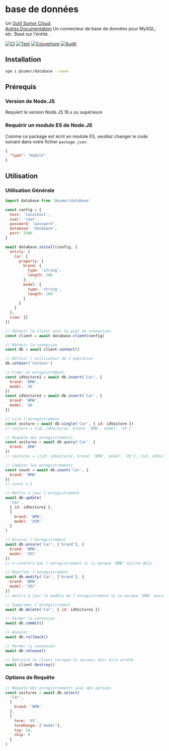 # base de données

Un [Outil Sumor Cloud](https://sumor.cloud).  
[Autres Documentation](https://sumor.cloud/database)
Un connecteur de base de données pour MySQL, etc. Basé sur l'entité.

[![CI](https://github.com/sumor-cloud/database/actions/workflows/ci.yml/badge.svg)](https://github.com/sumor-cloud/database/actions/workflows/ci.yml)
[![Test](https://github.com/sumor-cloud/database/actions/workflows/ut.yml/badge.svg)](https://github.com/sumor-cloud/database/actions/workflows/ut.yml)
[![Couverture](https://github.com/sumor-cloud/database/actions/workflows/coverage.yml/badge.svg)](https://github.com/sumor-cloud/database/actions/workflows/coverage.yml)
[![Audit](https://github.com/sumor-cloud/database/actions/workflows/audit.yml/badge.svg)](https://github.com/sumor-cloud/database/actions/workflows/audit.yml)

## Installation

```bash
npm i @sumor/database --save
```

## Prérequis

### Version de Node.JS

Requiert la version Node.JS 16.x ou supérieure

### Requérir un module ES de Node.JS

Comme ce package est écrit en module ES,
veuillez changer le code suivant dans votre fichier `package.json`:

```json
{
  "type": "module"
}
```

## Utilisation

### Utilisation Générale

```js
import database from '@sumor/database'

const config = {
  host: 'localhost',
  user: 'root',
  password: 'password',
  database: 'database',
  port: 3306
}

await database.install(config, {
  entity: {
    Car: {
      property: {
        brand: {
          type: 'string',
          length: 100
        },
        model: {
          type: 'string',
          length: 100
        }
      }
    }
  },
  view: {}
})

// Obtenir le client avec le pool de connexions
const client = await database.client(config)

// Obtenir la connexion
const db = await client.connect()

// Définir l'utilisateur de l'opération
db.setUser('testeur')

// Créer un enregistrement
const idVoiture1 = await db.insert('Car', {
  brand: 'BMW',
  model: 'X5'
})
const idVoiture2 = await db.insert('Car', {
  brand: 'BMW',
  model: 'X6'
})

// Lire l'enregistrement
const voiture = await db.single('Car', { id: idVoiture })
// voiture = {id: idVoiture1, brand: 'BMW', model: 'X5'}

// Requête des enregistrements
const voitures = await db.query('Car', {
  brand: 'BMW'
})
// voitures = [{id: idVoiture1, brand: 'BMW', model: 'X5'}, {id: idVoiture2, brand: 'BMW', model: 'X6'}]

// Compter les enregistrements
const count = await db.count('Car', {
  brand: 'BMW'
})
// count = 2

// Mettre à jour l'enregistrement
await db.update(
  'Car',
  { id: idVoiture1 },
  {
    brand: 'BMW',
    model: 'X5M'
  }
)

// Assurer l'enregistrement
await db.ensure('Car', ['brand'], {
  brand: 'BMW',
  model: 'X5C'
})
// n'insérera pas l'enregistrement si la marque 'BMW' existe déjà

// Modifier l'enregistrement
await db.modify('Car', ['brand'], {
  brand: 'BMW',
  model: 'X5C'
})
// mettra à jour le modèle de l'enregistrement si la marque 'BMW' existe déjà

// Supprimer l'enregistrement
await db.delete('Car', { id: idVoiture1 })

// Fermer la connexion
await db.commit()

// Annuler
await db.rollback()

// Fermer la connexion
await db.release()

// Détruire le client lorsque le serveur doit être arrêté
await client.destroy()
```

### Options de Requête

```js
// Requête des enregistrements avec des options
const voitures = await db.select(
  'Car',
  {
    brand: 'BMW'
  },
  {
    term: 'X5',
    termRange: ['model'],
    top: 10,
    skip: 0
  }
)
```
